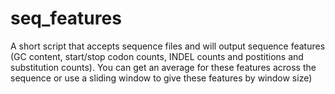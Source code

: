 # seq_features

A short script that accepts sequence files and will output sequence features (GC content, start/stop codon counts, INDEL counts and postitions and substitution counts). You can get an average for these features across the sequence or use a sliding window to give these features by window size)
